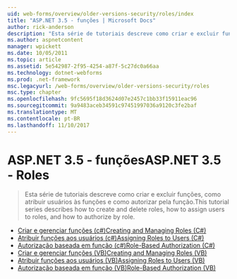 ```yaml
---
uid: web-forms/overview/older-versions-security/roles/index
title: "ASP.NET 3.5 - funções | Microsoft Docs"
author: rick-anderson
description: "Esta série de tutoriais descreve como criar e excluir funções, como atribuir usuários às funções e como autorizar pela função."
ms.author: aspnetcontent
manager: wpickett
ms.date: 10/05/2011
ms.topic: article
ms.assetid: 5e542987-2f95-4254-a87f-5c27dc0a66aa
ms.technology: dotnet-webforms
ms.prod: .net-framework
msc.legacyurl: /web-forms/overview/older-versions-security/roles
msc.type: chapter
ms.openlocfilehash: 9fc5695f18d3624d07e2457c1bb33f15911eac96
ms.sourcegitcommit: 9a9483aceb34591c97451997036a9120c3fe2baf
ms.translationtype: MT
ms.contentlocale: pt-BR
ms.lasthandoff: 11/10/2017
---
```

<a name="aspnet-35---roles"></a><span data-ttu-id="2e54d-103">ASP.NET 3.5 - funções</span><span class="sxs-lookup"><span data-stu-id="2e54d-103">ASP.NET 3.5 - Roles</span></span>
====================
> <span data-ttu-id="2e54d-104">Esta série de tutoriais descreve como criar e excluir funções, como atribuir usuários às funções e como autorizar pela função.</span><span class="sxs-lookup"><span data-stu-id="2e54d-104">This tutorial series describes how to create and delete roles, how to assign users to roles, and how to authorize by role.</span></span>


- [<span data-ttu-id="2e54d-105">Criar e gerenciar funções (c#)</span><span class="sxs-lookup"><span data-stu-id="2e54d-105">Creating and Managing Roles (C#)</span></span>](creating-and-managing-roles-cs.md)
- [<span data-ttu-id="2e54d-106">Atribuir funções aos usuários (c#)</span><span class="sxs-lookup"><span data-stu-id="2e54d-106">Assigning Roles to Users (C#)</span></span>](assigning-roles-to-users-cs.md)
- [<span data-ttu-id="2e54d-107">Autorização baseada em função (c#)</span><span class="sxs-lookup"><span data-stu-id="2e54d-107">Role-Based Authorization (C#)</span></span>](role-based-authorization-cs.md)
- [<span data-ttu-id="2e54d-108">Criar e gerenciar funções (VB)</span><span class="sxs-lookup"><span data-stu-id="2e54d-108">Creating and Managing Roles (VB)</span></span>](creating-and-managing-roles-vb.md)
- [<span data-ttu-id="2e54d-109">Atribuir funções aos usuários (VB)</span><span class="sxs-lookup"><span data-stu-id="2e54d-109">Assigning Roles to Users (VB)</span></span>](assigning-roles-to-users-vb.md)
- [<span data-ttu-id="2e54d-110">Autorização baseada em função (VB)</span><span class="sxs-lookup"><span data-stu-id="2e54d-110">Role-Based Authorization (VB)</span></span>](role-based-authorization-vb.md)
